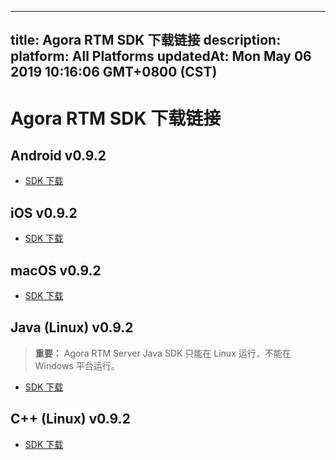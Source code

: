 
---
title: Agora RTM SDK 下载链接
description: 
platform: All Platforms
updatedAt: Mon May 06 2019 10:16:06 GMT+0800 (CST)
---
# Agora RTM SDK 下载链接
## Android v0.9.2

- [SDK 下载](http://download.agora.io/rtmsdk/release/Agora_RTM_SDK_for_Android_v0_9_2.zip)

## iOS v0.9.2

- [SDK 下载](http://download.agora.io/rtmsdk/release/Agora_RTM_SDK_for_iOS_v0_9_2.zip)

## macOS v0.9.2

- [SDK 下载](http://download.agora.io/rtmsdk/release/Agora_RTM_SDK_for_Mac_v0_9_2.zip)

## Java (Linux) v0.9.2

> **重要：** Agora RTM Server Java SDK 只能在 Linux 运行，不能在 Windows 平台运行。 

- [SDK 下载](http://download.agora.io/rtmsdk/release/Agora_RTM_SDK_for_Linux_Java_v0_9_2.zip) 

## C++ (Linux) v0.9.2

- [SDK 下载](http://download.agora.io/rtmsdk/release/Agora_RTM_SDK_for_Linux_v0_9_2.zip)
